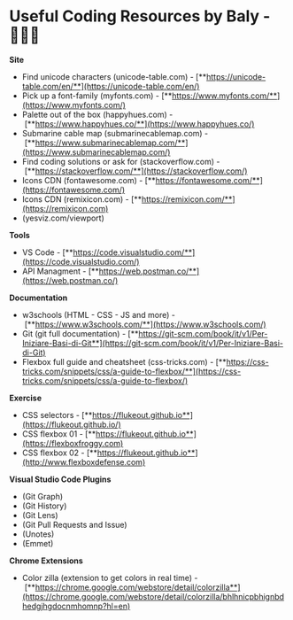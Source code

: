 # Useful Coding Resources by Baly - 👩🏽‍🚀

**Site**

* Find unicode characters (unicode-table.com) - [**https://unicode-table.com/en/**](https://unicode-table.com/en/)
* Pick up a font-family (myfonts.com) - [**https://www.myfonts.com/**](https://www.myfonts.com/)
* Palette out of the box (happyhues.com) - [**https://www.happyhues.co/**](https://www.happyhues.co/)
* Submarine cable map (submarinecablemap.com) - [**https://www.submarinecablemap.com/**](https://www.submarinecablemap.com/)
* Find coding solutions or ask for (stackoverflow.com) - [**https://stackoverflow.com/**](https://stackoverflow.com/)
* Icons CDN (fontawesome.com) - [**https://fontawesome.com/**](https://fontawesome.com/)
* Icons CDN (remixicon.com) - [**https://remixicon.com/**](https://remixicon.com)
* (yesviz.com/viewport)

**Tools**

* VS Code - [**https://code.visualstudio.com/**](https://code.visualstudio.com/)
* API Managment - [**https://web.postman.co/**](https://web.postman.co/)

**Documentation**

* w3schools (HTML - CSS - JS and more) - [**https://www.w3schools.com/**](https://www.w3schools.com/)
* Git (git full documentation) - [**https://git-scm.com/book/it/v1/Per-Iniziare-Basi-di-Git**](https://git-scm.com/book/it/v1/Per-Iniziare-Basi-di-Git)
* Flexbox full guide and cheatsheet (css-tricks.com) - [**https://css-tricks.com/snippets/css/a-guide-to-flexbox/**](https://css-tricks.com/snippets/css/a-guide-to-flexbox/)

**Exercise**

* CSS selectors - [**https://flukeout.github.io**](https://flukeout.github.io/)
* CSS flexbox 01 - [**https://flukeout.github.io**](https://flexboxfroggy.com)
* CSS flexbox 02 - [**https://flukeout.github.io**](http://www.flexboxdefense.com)

**Visual Studio Code Plugins**

* (Git Graph)
* (Git History)
* (Git Lens)
* (Git Pull Requests and Issue)
* (Unotes)
* (Emmet)

**Chrome Extensions**

* Color zilla (extension to get colors in real time) - [**https://chrome.google.com/webstore/detail/colorzilla**](https://chrome.google.com/webstore/detail/colorzilla/bhlhnicpbhignbdhedgjhgdocnmhomnp?hl=en)
